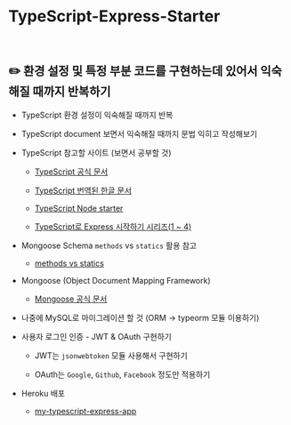 # TypeScript-Express-Starter

<br>

## :pencil2: 환경 설정 및 특정 부분 코드를 구현하는데 있어서 익숙해질 때까지 반복하기

* TypeScript 환경 설정이 익숙해질 때까지 반복

* TypeScript document 보면서 익숙해질 때까지 문법 익히고 작성해보기

* TypeScript 참고할 사이트 (보면서 공부할 것)

    * [TypeScript 공식 문서](http://www.typescriptlang.org/docs/home.html)

    * [TypeScript 번역된 한글 문서](https://typescript-kr.github.io/)

    * [TypeScript Node starter](https://github.com/microsoft/TypeScript-Node-Starter)

    * [TypeScript로 Express 시작하기 시리즈(1 ~ 4)](https://gongzza.github.io/javascript/nodejs/typescript-express-starter-1/)

* Mongoose Schema `methods` vs `statics` 활용 참고

    * [methods vs statics](http://kese111.blogspot.com/2015/01/mongoose-methods-statics.html)

* Mongoose (Object Document Mapping Framework)

    * [Mongoose 공식 문서](https://mongoosejs.com/docs/guide.html)

* 나중에 MySQL로 마이그레이션 할 것 (ORM -> typeorm 모듈 이용하기)

* 사용자 로그인 인증 - JWT & OAuth 구현하기

    * JWT는 `jsonwebtoken` 모듈 사용해서 구현하기

    * OAuth는 `Google`, `Github`, `Facebook` 정도만 적용하기

* Heroku 배포

    * [my-typescript-express-app](https://my-typescript-express-app.herokuapp.com/)